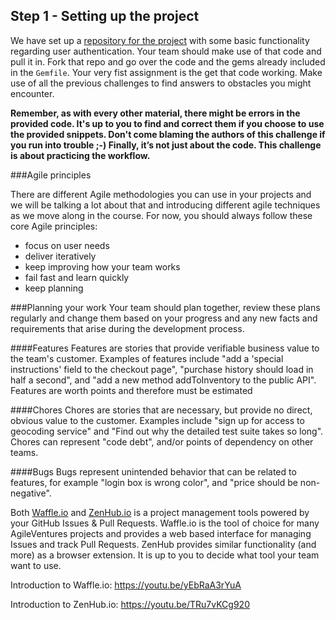 ## Step 1 - Setting up the project


We have set up a [repository for the project](https://github.com/CraftAcademy/slow_food_sinatra) with some basic functionality regarding user authentication. Your team should make use of that code and pull it in. Fork that repo and go over the code and the gems already included in the `Gemfile`.  Your very fist assignment is the get that code working. Make use of all the previous challenges to find answers to obstacles you might encounter.

**Remember, as with every other material, there might be errors in the provided code. It's up to you to find and correct them if you choose to use the provided snippets. Don't come blaming the authors of this challenge if you run into trouble ;-)
Finally, it’s not just about the code. This challenge is about practicing the workflow.**


###Agile principles

There are different Agile methodologies you can use in your projects and we will be talking a lot about that and introducing different agile techniques as we move along in the course. For now, you should always follow these core Agile principles:

* focus on user needs
* deliver iteratively
* keep improving how your team works
* fail fast and learn quickly
* keep planning

###Planning your work
Your team should plan together, review these plans regularly and change them based on your progress and any new facts and requirements that arise during the development process. 

####Features
Features are stories that provide verifiable business value to the team's customer. Examples of features include "add a 'special instructions' field to the checkout page", "purchase history should load in half a second", and "add a new method addToInventory to the public API". Features are worth points and therefore must be estimated

####Chores
Chores are stories that are necessary, but provide no direct, obvious value to the customer. Examples include "sign up for access to geocoding service" and "Find out why the detailed test suite takes so long". Chores can represent "code debt", and/or points of dependency on other teams.

####Bugs
Bugs represent unintended behavior that can be related to features, for example "login box is wrong color", and "price should be non-negative".

Both [Waffle.io](https://waffle.io/) and [ZenHub.io](https://www.zenhub.io/) is a project management tools powered by your GitHub Issues & Pull Requests. Waffle.io is the tool of choice for many AgileVentures projects and provides a web based interface for managing Issues and track Pull Requests. ZenHub provides similar functionality (and more) as a browser extension. It is up to you to decide what tool your team want to use.

Introduction to Waffle.io: https://youtu.be/yEbRaA3rYuA

Introduction to ZenHub.io: https://youtu.be/TRu7vKCg920





